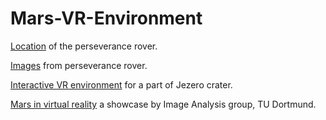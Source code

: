 # Mars-VR-Environment

[Location](https://science.nasa.gov/mission/mars-2020-perseverance/location-map/) of the perseverance rover.

[Images](https://mars.nasa.gov/mars2020/multimedia/raw-images/) from perseverance rover.

[Interactive VR environment](https://zenodo.org/records/7993632) for a part of Jezero crater.

[Mars in virtual reality](https://www.youtube.com/watch?v=rSAgie2GPm8) a showcase by Image Analysis group, TU Dortmund.

